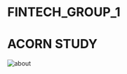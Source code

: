 # FINTECH_GROUP_1

<h1> ACORN STUDY </h1>
<img src="https://www.collinsdictionary.com/images/full/acorn_159168824.jpg" alt="about">
